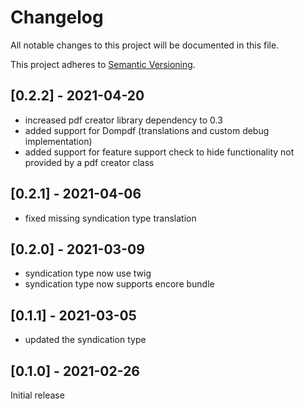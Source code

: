 # Changelog
All notable changes to this project will be documented in this file.

This project adheres to [Semantic Versioning](https://semver.org/spec/v2.0.0.html).

## [0.2.2] - 2021-04-20
- increased pdf creator library dependency to 0.3
- added support for Dompdf (translations and custom debug implementation)
- added support for feature support check to hide functionality not provided by a pdf creator class

## [0.2.1] - 2021-04-06
- fixed missing syndication type translation

## [0.2.0] - 2021-03-09
- syndication type now use twig
- syndication type now supports encore bundle

## [0.1.1] - 2021-03-05
- updated the syndication type

## [0.1.0] - 2021-02-26
Initial release
